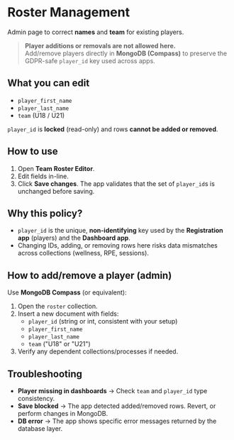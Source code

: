 # Roster Management

Admin page to correct **names** and **team** for existing players.
> **Player additions or removals are not allowed here.**  
> Add/remove players directly in **MongoDB (Compass)** to preserve the GDPR-safe `player_id` key used across apps.

## What you can edit
- `player_first_name`
- `player_last_name`
- `team` (U18 / U21)

`player_id` is **locked** (read-only) and rows **cannot be added or removed**.

## How to use
1. Open **Team Roster Editor**.
2. Edit fields in-line.
3. Click **Save changes**. The app validates that the set of `player_id`s is unchanged before saving.

## Why this policy?
- `player_id` is the unique, **non-identifying** key used by the **Registration app** (players) and the **Dashboard app**.
- Changing IDs, adding, or removing rows here risks data mismatches across collections (wellness, RPE, sessions).

## How to add/remove a player (admin)
Use **MongoDB Compass** (or equivalent):
1. Open the `roster` collection.
2. Insert a new document with fields:
    - `player_id` (string or int, consistent with your setup)
    - `player_first_name`
    - `player_last_name`
    - `team` ("U18" or "U21")
3. Verify any dependent collections/processes if needed.

## Troubleshooting
- **Player missing in dashboards** → Check `team` and `player_id` type consistency.
- **Save blocked** → The app detected added/removed rows. Revert, or perform changes in MongoDB.
- **DB error** → The app shows specific error messages returned by the database layer.